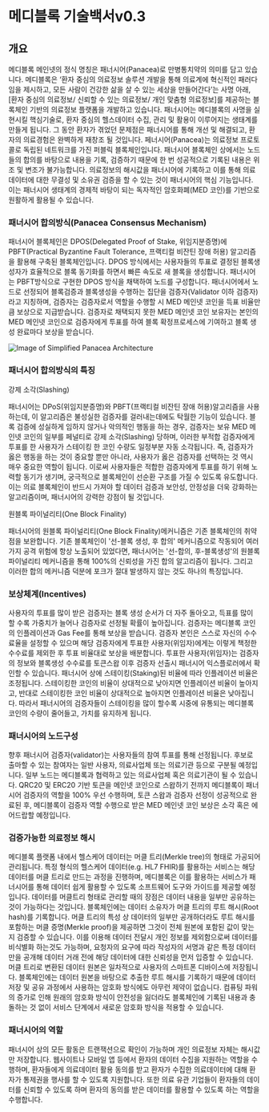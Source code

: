 # 메디블록 기술백서v0.3

## 개요
메디블록 메인넷의 정식 명칭은 패너시어(Panacea)로 만병통치약의 의미를 담고 있습니다. 메디블록은 ‘환자 중심의 의료정보 솔루션 개발을 통해 의료계에 혁신적인 패러다임을 제시하고, 모든 사람이 건강한 삶을 살 수 있는 세상을 만들어간다’는 사명 아래, [환자 중심의 의료정보/ 신뢰할 수 있는 의료정보/ 개인 맞춤형 의료정보]를 제공하는 블록체인 기반의 의료정보 플랫폼을 개발하고 있습니다. 패너시어는 메디블록의 사명을 실현시킬 핵심기술로, 환자 중심의 헬스데이터 수집, 관리 및 활용이 이루어지는 생태계를 만들게 됩니다. 그 동안 환자가 겪었던 문제점은 패너시어를 통해 개선 및 해결되고, 환자의 의료경험은 완벽하게 재창조 될 것입니다. 페너시어(Panacea)는 의료정보 프로토콜로 독립된 네트워크를 가진 퍼블릭 블록체인입니다. 패너시어 블록체인 상에서는 노드들의 합의를 바탕으로 내용을 기록, 검증하기 때문에 한 번 성공적으로 기록된 내용은 위조 및 변조가 불가능합니다. 의료정보의 해시값을 패너시어에 기록하고 이를 통해 의료데이터에 대한 무결성 및 소유권 검증을 할 수 있는 것이 패너시어의 핵심 기능입니다. 이는 패너시어 생태계의 경제적 바탕이 되는 독자적인 암호화폐(MED 코인)를 기반으로 원활하게 활용될 수 있습니다.

### 패너시어 합의방식(Panacea Consensus Mechanism)
패너시어 블록체인은 DPOS(Delegated Proof of Stake, 위임지분증명)에 PBFT(Practical Byzantine Fault Tolerance, 프랙티컬 비잔틴 장애 허용) 알고리즘을 활용해 구축된 블록체인입니다. DPOS 방식에서는 사용자들의 투표로 결정된 블록생성자가 효율적으로 블록 동기화를 하면서 빠른 속도로 새 블록을 생성합니다. 패너시어는 PBFT방식으로 구현한 DPOS 방식을 채택하여 노드를 구성합니다. 패너시어에서 노드로 선정되어 블록검증과 블록생성을 수행하는 집단을 검증자(Validator 이하 검증자)라고 지칭하며, 검증자는 검증자로서 역할을 수행할 시 MED 메인넷 코인을 득표 비율만큼 보상으로 지급받습니다. 검증자로 채택되지 못한 MED 메인넷 코인 보유자는 본인의 MED 메인넷 코인으로 검증자에게 투표를 하여 블록 확정프로세스에 기여하고 블록 생성 완료마다 보상을 받습니다. 

 ![Image of Simplified Panacea Architecture](https://github.com/medibloc/whitepaper/blob/master/Simplified%20Panacea%20Architecture.png) 
 
 ### 패너시어 합의방식의 특징 
강제 소각(Slashing) 

패너시어는 DPoS(위임지분증명)와 PBFT(프랙티컬 비잔틴 장애 허용)알고리즘을 사용하는데, 이 알고리즘은 불성실한 검증자를 걸러내는데에도 탁월한 기능이 있습니다. 블록 검증에 성실하게 임하지 않거나 악의적인 행동을 하는 경우, 검증자는 보유 MED 메인넷 코인의 일부를 페널티로 강제 소각(Slashing) 당하며, 이러한 부적합 검증자에게 투표를 한 사용자가 스테이킹 한 코인 수량도 일정부분 자동 소각됩니다. 즉, 검증자가 옳은 행동을 하는 것이 중요할 뿐만 아니라, 사용자가 옳은 검증자를 선택하는 것 역시 매우 중요한 역할이 됩니다. 이로써 사용자들은 적합한 검증자에게 투표를 하기 위해 노력할 동기가 생기며, 궁극적으로 블록체인이 선순환 구조를 가질 수 있도록 유도합니다. 이는 의료 블록체인이 반드시 가져야 할 데이터 검증과 보안성, 안정성을 더욱 강화하는 알고리즘이며, 패너시어의 강력한 강점이 될 것입니다.
 
원블록 파이널리티(One Block Finality) 

패너시어의 원블록 파이널리티(One Block Finality)메커니즘은 기존 블록체인의 취약점을 보완합니다. 기존 블록체인이 '선-블록 생성, 후 합의' 메커니즘으로 작동되어 여러 가지 공격 위험에 항상 노출되어 있었다면, 패너시어는 '선-합의, 후-블록생성'의 원블록 파이널리티 메커니즘을 통해 100%의 신뢰성을 가진 합의 알고리즘이 됩니다. 그리고 이러한 합의 메커니즘 덕분에 포크가 절대 발생하지 않는 것도 하나의 특징입니다. 

### 보상체계(Incentives)
사용자의 투표를 많이 받은 검증자는 블록 생성 순서가 더 자주 돌아오고, 득표를 많이 할 수록 가중치가 늘어나 검증자로 선정될 확률이 높아집니다. 검증자는 메디블록 코인의 인플레이션과 Gas Fee를 통해 보상을 받습니다. 검증자 본인은 스스로 자신의 수수료율을 설정할 수 있으며 해당 검증자에게 투표한 사용자(위임자)에게는 이렇게 책정한 수수료를 제외한 후 투표 비율대로 보상을 배분합니다. 투표한 사용자(위임자)는 검증자의 정보와 블록생성 수수료를 토큰스왑 이후 검증자 선출시 패너시어 익스플로러에서 확인할 수 있습니다. 패너시어 상에 스테이킹(Staking)된 비율에 따라 인플레이션 비율은 조정됩니다. 스테이킹한 코인의 비율이 상대적으로 낮아지면 인플레이션 비율이 높아지고, 반대로 스테이킹한 코인 비율이 상대적으로 높아지면 인플레이션 비율은 낮아집니다. 따라서 패너시어의 검증자들이 스테이킹을 많이 할수록 시중에 유통되는 메디블록 코인의 수량이 줄어들고, 가치를 유지하게 됩니다. 

### 패너시어의 노드구성 
향후 패너시어 검증자(validator)는 사용자들의 참여 투표를 통해 선정됩니다. 후보로 출마할 수 있는 참여자는 일반 사용자, 의료사업체 또는 의료기관 등으로 구분될 예정입니다. 일부 노드는 메디블록과 협력하고 있는 의료사업체 혹은 의료기관이 될 수 있습니다. QRC20 및 ERC20 기반 토큰을 메인넷 코인으로 스왑하기 전까지 메디블록이 패너시어 검증자의 역할을 100% 우선 수행하며, 토큰 스왑과 검증자 선정이 성공적으로 완료된 후, 메디블록이 검증자 역할 수행으로 받은 MED 메인넷 코인 보상은 소각 혹은 에어드랍할 예정입니다.

### 검증가능한 의료정보 해시
메디블록 플랫폼 내에서 헬스케어 데이터는 머클 트리(Merkle tree)의 형태로 가공되어 관리됩니다. 특정 형식의 헬스케어 데이터(e.g. HL7 FHIR)를 활용하는 서비스는 해당 데이터를 머클 트리로 만드는 과정을 진행하며, 메디블록은 이를 활용하는 서비스가 패너시어를 통해 데이터 쉽게 활용할 수 있도록 소프트웨어 도구와 가이드를 제공할 예정입니다. 데이터를 머클트리 형태로 관리할 때의 장점은 데이터 내용을 일부만 공유하는 것이 가능하다는 것입니다. 블록체인에는 데이터 소유자가 머클 트리의 루트 해시(Root hash)를 기록합니다. 머클 트리의 특성 상 데이터의 일부만 공개하더라도 루트 해시를 포함하는 머클 증명(Merkle proof)을 제공하면 그것이 전체 원본에 포함된 값이 맞는지 검증할 수 있습니다. 이를 이용해 데이터 전달시 개인 정보를 제외함으로써 데이터를 비식별화 하는것도 가능하며, 요청자의 요구에 따라 작성자의 서명과 같은 특정 데이터만을 공개해 데이터 거래 전에 해당 데이터에 대한 신뢰성을 먼저 입증할 수 있습니다. 머클 트리로 변환된 데이터 원본은 일차적으로 사용자의 스마트폰 디바이스에 저장됩니다. 블록체인에는 데이터 원본을 바탕으로 추출한 루트 해시를 기록하기 때문에 데이터 저장 및 공유 과정에서 사용하는 암호화 방식에도 아무런 제약이 없습니다. 컴퓨팅 파워의 증가로 인해 원래의 암호화 방식이 안전성을 잃더라도 블록체인에 기록된 내용과 충돌하는 것 없이 서비스 단계에서 새로운 암호화 방식을 적용할 수 있습니다.

### 패너시어의 역할 
패너시어 상의 모든 활동은 트랜잭션으로 확인이 가능하며 개인 의료정보 자체는 해시값만 저장합니다. 웹사이트나 모바일 앱 등에서 환자의 데이터 수집을 지원하는 역할을 수행하며, 환자들에게 의료데이터 활용 동의를 받고 환자가 수집한 의료데이터에 대해 환자가 통제권을 행사를 할 수 있도록 지원합니다. 또한 의료 유관 기업들이 환자들의 데이터를 신뢰할 수 있도록 하며 환자의 동의를 받은 데이터를 활용할 수 있도록 하는 역할을 수행합니다.
